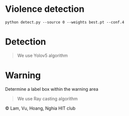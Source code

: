 # Violence detection

```
python detect.py --source 0 --weights best.pt --conf.4
```

# Detection
> We use Yolov5 algorithm

# Warning
Determine a label box within the warning area
> We use Ray casting algorithm

© Lam, Vu, Hoang, Nghia HIT club
